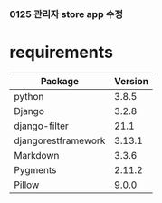 <h3>0125 관리자 store app 수정 </h3>

<h1>requirements</h1>

| Package             | Version |
| ------------------- | ------- |
| python              | 3.8.5   |
| Django              | 3.2.8   |
| django-filter       | 21.1    |
| djangorestframework | 3.13.1  |
| Markdown            | 3.3.6   |
| Pygments            | 2.11.2  |
| Pillow              | 9.0.0   |
